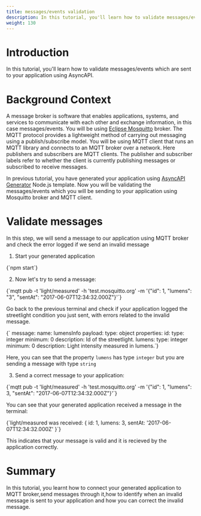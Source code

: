 ```yaml
---
title: messages/events validation
description: In this tutorial, you'll learn how to validate messages/events using AsyncAPI.
weight: 130
---
```


# Introduction
In this tutorial, you'll learn how to validate messages/events which are sent to your application using AsyncAPI.

# Background Context
A message broker is software that enables applications, systems, and services to communicate with each other and exchange information, in this case messages/events.
You will be using [Eclipse Mosquitto](https://mosquitto.org/) broker. The MQTT protocol provides a lightweight method of carrying out messaging using a publish/subscribe model.
You will be using MQTT client that runs an MQTT library and connects to an MQTT broker over a network. Here publishers and subscribers are MQTT clients. The publisher and subscriber labels refer to whether the client is currently publishing messages or subscribed to receive messages.

In previous tutorial, you have generated your application using [AsyncAPI Generator](https://github.com/asyncapi/generator) Node.js template.
Now you will be validating the messages/events which you will be sending to your application using Mosquitto broker and MQTT client.

#  Validate messages
In this step, we will send a message to our application using MQTT broker and check the error logged if we send an invalid message

1. Start your generated application

<CodeBlock language="bash">
{`npm start`}
</CodeBlock>

2. Now let's try to send a message:

<CodeBlock language="bash">
  {`mqtt pub -t 'light/measured' -h 'test.mosquitto.org' -m '{"id": 1, "lumens": "3", "sentAt": "2017-06-07T12:34:32.000Z"}'`}
  </CodeBlock>
  
 Go back to the previous terminal and check if your application logged the streetlight condition you just sent, with errors related to the invalid message.
 
 <CodeBlock language="yaml">
  {`  message:
        name: lumensInfo
        payload:
          type: object
          properties:
            id:
              type: integer
              minimum: 0
              description: Id of the streetlight.
            lumens:
              type: integer
              minimum: 0
              description: Light intensity measured in lumens.`}
  </CodeBlock>
  
Here, you can see that the property `lumens` has type `integer` but you are sending a message with type `string`

3. Send a correct message to your application:

<CodeBlock language="bash">
  {`mqtt pub -t 'light/measured' -h 'test.mosquitto.org' -m '{"id": 1, "lumens": 3, "sentAt": "2017-06-07T12:34:32.000Z"}'`}
  </CodeBlock>

You can see that your generated application received a message in the terminal:

<CodeBlock language="bash">
  {`light/measured was received:
{ id: 1, lumens: 3, sentAt: '2017-06-07T12:34:32.000Z' }`}
  </CodeBlock>

This indicates that your message is valid and it is recieved by the application correctly.

# Summary 
In this tutorial, you learnt how to connect your generated application to MQTT broker,send messages through it,how to identify when an invalid message is sent to your application and how you can correct the invalid message. 
